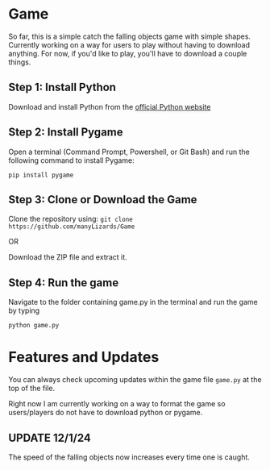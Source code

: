 # Game
So far, this is a simple catch the falling objects game with simple shapes. Currently working on a way for users to play without having to download anything. For now, if you'd like to play, you'll have to download a couple things.

## Step 1: Install Python
Download and install Python from the [official Python website](https://www.python.org/downloads/)

## Step 2: Install Pygame
Open a terminal (Command Prompt, Powershell, or Git Bash) and run the following command to install Pygame:

`pip install pygame`

## Step 3: Clone or Download the Game
Clone the repository using:
`git clone https://github.com/manyLizards/Game`

OR

Download the ZIP file and extract it.

## Step 4: Run the game
Navigate to the folder containing game.py in the terminal and run the game by typing

`python game.py`

# Features and Updates
You can always check upcoming updates within the game file `game.py` at the top of the file.

Right now I am currently working on a way to format the game so users/players do not have to download python or pygame.

## UPDATE 12/1/24
The speed of the falling objects now increases every time one is caught.